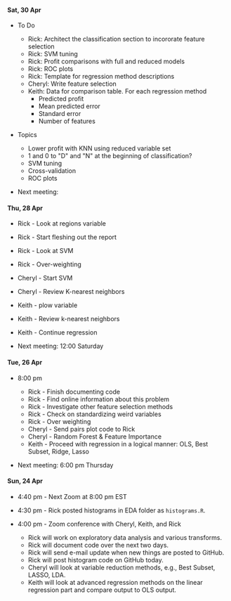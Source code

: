 #### Sat, 30 Apr
* To Do
  * Rick: Architect the classification section to incororate feature selection
  * Rick: SVM tuning
  * Rick: Profit comparisons with full and reduced models
  * Rick: ROC plots
  * Rick: Template for regression method descriptions
  * Cheryl: Write feature selection 
  * Keith: Data for comparison table. For each regression method
    *  Predicted profit
    *  Mean predicted error
    *  Standard error
    *  Number of features

* Topics
  * Lower profit with KNN using reduced variable set
  * 1 and 0 to "D" and "N" at the beginning of classification?
  * SVM tuning
  * Cross-validation
  * ROC plots

* Next meeting: 

#### Thu, 28 Apr
* Rick - Look at regions variable
* Rick - Start fleshing out the report
* Rick - Look at SVM
* Rick - Over-weighting
* Cheryl - Start SVM
* Cheryl - Review K-nearest neighbors
* Keith - plow variable
* Keith - Review k-nearest neighbors
* Keith - Continue regression  

* Next meeting: 12:00 Saturday

#### Tue, 26 Apr
* 8:00 pm
  * Rick - Finish documenting code
  * Rick - Find online information about this problem
  * Rick - Investigate other feature selection methods
  * Rick - Check on standardizing weird variables
  * Rick - Over weighting
  * Cheryl - Send pairs plot code to Rick
  * Cheryl - Random Forest & Feature Importance
  * Keith - Proceed with regression in a logical manner: OLS, Best Subset, Ridge, Lasso

* Next meeting: 6:00 pm Thursday

#### Sun, 24 Apr 
* 4:40 pm - Next Zoom at 8:00 pm EST

* 4:30 pm - Rick posted histograms in EDA folder as `histograms.R`.

* 4:00 pm - Zoom conference with Cheryl, Keith, and Rick
  * Rick will work on exploratory data analysis and various transforms.
  * Rick will document code over the next two days.
  * Rick will send e-mail update when new things are posted to GitHub.
  * Rick will post histogram code on GitHub today.
  * Cheryl will look at variable reduction methods, e.g., Best Subset, LASSO, LDA.
  * Keith will look at advanced regression methods on the linear regression part and compare output to OLS output.
